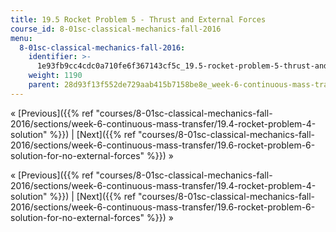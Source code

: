 ```yaml
---
title: 19.5 Rocket Problem 5 - Thrust and External Forces
course_id: 8-01sc-classical-mechanics-fall-2016
menu:
  8-01sc-classical-mechanics-fall-2016:
    identifier: >-
      1e93fb9cc4cdc0a710fe6f367143cf5c_19.5-rocket-problem-5-thrust-and-external-forces
    weight: 1190
    parent: 28d93f13f552de729aab415b7158be8e_week-6-continuous-mass-transfer
---
```

« [Previous]({{% ref "courses/8-01sc-classical-mechanics-fall-2016/sections/week-6-continuous-mass-transfer/19.4-rocket-problem-4-solution" %}}) | [Next]({{% ref "courses/8-01sc-classical-mechanics-fall-2016/sections/week-6-continuous-mass-transfer/19.6-rocket-problem-6-solution-for-no-external-forces" %}}) »

« [Previous]({{% ref "courses/8-01sc-classical-mechanics-fall-2016/sections/week-6-continuous-mass-transfer/19.4-rocket-problem-4-solution" %}}) | [Next]({{% ref "courses/8-01sc-classical-mechanics-fall-2016/sections/week-6-continuous-mass-transfer/19.6-rocket-problem-6-solution-for-no-external-forces" %}}) »